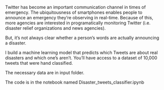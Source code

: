 Twitter has become an important communication channel in times of emergency.
The ubiquitousness of smartphones enables people to announce an emergency they’re observing in real-time. Because of this, more agencies are interested in programatically monitoring Twitter (i.e. disaster relief organizations and news agencies).

But, it’s not always clear whether a person’s words are actually announcing a disaster.

I build a machine learning model that predicts which Tweets are about real disasters and which one’s aren’t. You’ll have access to a dataset of 10,000 tweets that were hand classified.

The necessary data are in input folder.

The code is in the notebook named Disaster_tweets_classifier.ipynb
